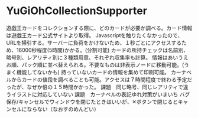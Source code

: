 # YuGiOhCollectionSupporter
遊戯王カードをコレクションする際に、どのカードが必要か調べる。カード情報は遊戯王カード公式サイトより取得。
Javascriptを触りたくなかったので、URLを掃引する。サーバーに負荷をかけないため、１秒ごとにアクセスするため、16000秒程度(5時間)かかる。(分割可能)
カードの所持チェックは名前別、略号別、レアリティ別に３種類用意、それぞれ収集率も計算。
情報はあいうえお順、パック順に並べ替えられる。不要なものは非表示ノードに移動可能。(うまく機能してないかも)
持っていないカードの情報を集めて印刷可能。
カーナベルからカードの値段を調べることも可能。アクセスは７時間程度で終わる予定だったが、なぜか倍の１５時間かかった。
課題　同じ略号、同じレアリティで違うイラストに対応していない
課題　カーナベルの表記ゆれ対策がいまいち
バグ　保存/キャンセルでウィンドウを閉じたときはいいが、✕ボタンで閉じるとキャンセルにならない（なおすのめんどい）